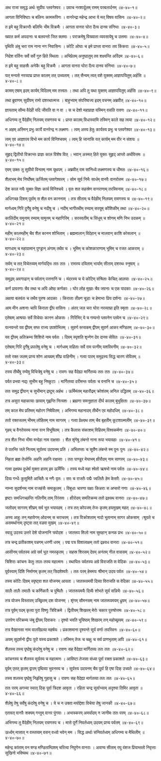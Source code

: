 अथ राजा समृद्ध अर्थः सुग्रीवः प्लवगेश्वरः ।
उवाच नरशार्दूलम् रामम् परबलार्दनम् ॥४-४०-१॥

आगता विनिविष्टाः च बलिनः कामरूपिणः ।
वानरेन्द्रा महेन्द्र आभा ये मत् विषय वासिनः ॥४-४०-२॥

त इमे बहु विक्रान्तैः बलिभिः भीम विक्रमैः ।
आगता वानरा घोरा दैत्य दानव संनिभाः ॥४-४०-३॥

ख्यात कर्म अपदानाः च बलवन्तो जित क्लमाः ।
पराक्रमेषु विख्याता व्यवसायेषु च उत्तमाः ॥४-४०-४॥

पृथिवि अंबु चरा राम नाना नग निवासिनः ।
कोटि ओघाः च इमे प्राप्ता वानराः तव किंकराः ॥४-४०-५॥

निदेश वर्तिनः सर्वे सर्वे गुरु हिते स्थिताः ।
अभिप्रेतम् अनुष्ठातुम् तव शक्ष्यन्ति अरिंदम ॥४-४०-६॥

त इमे बहु साहस्रैः अनेकैः बहु विक्रमैः ।
आगता वानरा घोरा दैत्य दानव संनिभाः ॥४-४०-७॥

यत् मन्यसे नरव्याघ्र प्राप्त कालम् तत् उच्यताम् ।
तत् सैन्यम् त्वत् वशे युक्तम् आज्ञापयितुम् अर्हसि ॥४-४०-८॥

कामम् एषाम् इदम् कार्यम् विदितम् मम तत्त्वतः ।
तथा अपि तु यथा युक्तम् आज्ञापयितुम् अर्हसि ॥४-४०-९॥

तथा ब्रुवाणम् सुग्रीवम् रामो दशरथात्मजः ।
बाहुभ्याम् संपरिष्वज्य इदम् वचनम् अब्रवीत् ॥४-४०-१०॥

ज्ञायताम् सौम्य वैदेही यदि जीवति वा न वा ।
स च देशो महाप्राज्ञ यस्मिन् वसति रावणः ॥४-४०-११॥

अधिगम्य तु वैदेहीम् निलयम् रावणस्य च ।
प्राप्त कालम् विधास्यामि तस्मिन् काले सह त्वया ॥४-४०-१२॥

न अहम् अस्मिन् प्रभुः कार्ये वानरेन्द्र न लक्ष्मणः ।
त्वम् अस्य हेतुः कार्यस्य प्रभुः च प्लवगेश्वर ॥४-४०-१३॥

त्वम् एव आज्ञापय विभो मम कार्य विनिश्चयम् ।
त्वम् हि जानासि यत् कार्यम् मम वीर न संशयः ॥४-४०-१४॥

सुहृद् द्वितीयो विक्रान्तः प्राज्ञः काल विशेष वित् ।
भवान् अस्मत् हिते युक्तः सुहृद् आप्तो अर्थवित्तमः ॥४-४०-१५॥

एवम् उक्तः तु सुग्रीवो विनतम् नाम यूथपम् ।
अब्रवीत् राम सांनिध्ये लक्ष्मणस्य च धीमतः ॥४-४०-१६॥

शैलाभम् मेघ निर्घोषम् ऊर्जितम् प्लवगेश्वरम् ।
सोम सूर्य निभैः सार्धम् वानरैः वानरोत्तम ॥४-४०-१७॥

देश काल नयैः युक्तः विज्ञः कार्य विनिश्चये ।
वृतः शत सहस्रेण वानराणाम् तरस्विनाम् ॥४-४०-१८॥

अधिगच्छ दिशम् पूर्वाम् स शैल वन काननाम् ।
तत्र सीताम् च वैदेहीम् निलयम् रावणस्य च ॥४-४०-१९॥

मार्गध्वम् गिरि दुर्गेषु वनेषु च नदीषु च ।
नदीम् भागीरथीम् रम्याम् सरयूम् कौशिकीम् तथा ॥४-४०-२०॥

कालिंदीम् यमुनाम् रम्याम् यामुनम् च महागिरिम् ।
सरस्वतीम् च सिंधुम् च शोणम् मणि निभ उदकम् ॥४-४०-२१॥

महीम् कालमहीम् चैव शैल कानन शोभिताम् ।
ब्रह्ममालान् विदेहान् च मालवान् काशि कोसलान् ॥४-४०-२२॥

मागधाम् च महाग्रामान् पुण्ड्रान् अंगाम् तथैव च ।
भूमिम् च कोशकाराणाम् भूमिम् च रजत आकराम् ॥४-४०-२३॥

सर्वम् च तत् विचेतव्यम् मार्गयद्भिः ततः ततः ।
रामस्य दयिताम् भार्याम् सीताम् दशरथः स्नुषाम् ॥४-४०-२४॥

समुद्रम् अवगाढान् च पर्वतान् पत्तनानि च ।
मंदरस्य च ये कोटिम् संश्रिताः केचित् आलयाः ॥४-४०-२५॥

कर्ण प्रावरणाः चैव तथा च अपि ओष्ठ कर्णकाः ।
घोर लोह मुखाः चैव जवनाः च एक पादकाः ॥४-४०-२६॥

अक्षया बलवंतः च तथैव पुरुष आदकाः ।
किराताः तीक्ष्ण चूडाः च हेमाभाः प्रिय दर्शनाः ॥४-४०-२७॥

आम मीन अशनाः चापि किराता द्वीप वासिनः ।
अंतर् जल चरा घोरा नरव्याघ्रा इति स्मृताः ॥४-४०-२८॥

एतेषाम् आश्रयाः सर्वे विचेयाः कानन ओकसः ।
गिरिभिर् ये च गम्यन्ते प्लवनेन प्लवेन च ॥४-४०-२९॥

यत्नवन्तो यव द्वीपम् सप्त राज्य उपशोभितम् ।
सुवर्ण रूप्यकम् द्वीपम् सुवर्ण आकर मण्डितम् ॥४-४०-३०॥

यव द्वीपम् अतिक्रम्य शिशिरो नाम पर्वतः ।
दिवम् स्पृशति शृन्गेण देव दानव सेवितः ॥४-४०-३१॥

एतेषाम् गिरि दुर्गेषु प्रपातेषु वनेषु च ।
मार्गध्वम् सहिताः सर्वे राम पत्नीम् यशस्विनीम् ॥४-४०-३२॥

ततो रक्त जलम् प्राप्य शोण आख्यम् शीघ्र वाहिनीम् ।
गत्वा पारम् समुद्रस्य सिद्ध चारण सेवितम् ॥४-४०-३३॥

तस्य तीर्थेषु रम्येषु विचित्रेषु वनेषु च ।
रावणः सह वैदेह्या मार्गितव्यः ततः ततः ॥४-४०-३४॥

पर्वत प्रभवा नद्यः सुभीम बहु निष्कुटाः ।
मार्गितव्या दरीमन्तः पर्वताः च वनानि च ॥४-४०-३५॥

ततः समुद्र द्वीपान् च सुभीमान् द्रष्टुम् अर्हथ ।
ऊर्मिमंतम् महारौद्रम् क्रोशंतम् अनिल उद्धितम् ॥४-४०-३६॥

तत्र असुरा महाकायाः छायाम् गृह्णन्ति नित्यशः ।
ब्रह्मणा समनुज्ञाता दीर्घ कालम् बुभुक्षिताः ॥४-४०-३७॥

तम् काल मेघ प्रतिमम् महोरग निषेवितम् ।
अभिगम्य महानादम् तीर्थेन एव महोदधिम् ॥४-४०-३८॥

ततो रक्तजलम् भीमम् लोहितम् नाम सागरम् ।
गत्वा प्रेक्ष्यथ ताम् चैव बृहतीम् कूटशाल्मलीम् ॥४-४०-३९॥

गृहम् च वैनतेयस्य नाना रत्न विभूषितम् ।
तत्र कैलास संकाशम् विहितम् विश्वकर्मणा ॥४-४०-४०॥

तत्र शैल निभा भीमा मन्देहा नाम राक्षसाः ।
शैल शृंगेषु लंबन्ते नाना रूपा भयावहाः ॥४-४०-४१॥

ते पतन्ति जले नित्यम् सूर्यस्य उदयनम् प्रति ।
अभितप्ताः च सूर्येण लंबन्ते स्म पुनः पुनः ॥४-४०-४२॥

निहता ब्रह्म तेजोभिः अहनि अहनि राक्षसाः ।
ततः पाण्डुर मेघाभम् क्षीरौदम् नाम सागरम् ॥४-४०-४३॥

गत्वा द्रक्ष्यथ दुर्धर्षा मुक्ता हारम् इव ऊर्मिभिः ।
तस्य मध्ये महा श्वेतो ऋषभो नाम पर्वतः ॥४-४०-४४॥

दिव्य गन्धैः कुसुमितै आचितैः च नगैः वृतः ।
सरः च राजतैः पद्मैः ज्वलितैः हेम केसरैः ॥४-४०-४५॥

नाम्ना सुदर्शनम् नाम राजहंसैः समाकुलम् ।
विबुधाः चारणा यक्षाः किन्नराः स अप्सरो गणाः ॥४-४०-४६॥

हृष्टाः समधिगच्छन्ति नलिनीम् ताम् रिरंसवः ।
क्षीरोदम् समतिक्रम्य ततो द्रक्ष्यथ वानराः ॥४-४०-४७॥

जलोदम् सागरम् शीघ्रम् सर्व भूत भयावहम् ।
तत्र तत् कोपजम् तेजः कृतम् हयमुखम् महत् ॥४-४०-४८॥

अस्य आहुः तन् महावेगम् ओदनम् स चराचरम् ।
तत्र विक्रोशताम् नादो भूतानाम् सागर ओकसाम् ।श्रूयते च असमर्थानाम् दृष्ट्वा तत् वडवा मुखम् ॥४-४०-४९॥

स्वादु उदस्य उत्तरे देशे योजनानि त्रयोदश ।
जातरूप शिलो नाम सुमहान् कनक प्रभः ॥४-४०-५०॥

तत्र चन्द्र प्रतीकाशम् पन्नगम् धरणी धरम् ।
पद्म पत्र विशालाक्षम् ततो द्रक्ष्यध वानराः ॥४-४०-५१॥

आसीनम् पर्वतस्य अग्रे सर्व भूत नमस्कृतम् ।
सहस्र शिरसम् देवम् अनंतम् नील वाससम् ॥४-४०-५२॥

त्रिशिराः कांचनः केतुः तालः तस्य महात्मनः ।
स्थापितः पर्वतस्य अग्रे विराजति स वेदिकः ॥४-४०-५३॥

पूर्वस्याम् दिशि निर्माणम् कृतम् तत् त्रिदशेश्वरैः ।
ततः परम् हेममयः श्रीमान् उदय पर्वतः ॥४-४०-५४॥

तस्य कोटिः दिवम् स्पृष्ट्वा शत योजनम् आयता ।
जातरूपमयी दिव्या विराजति स वेदिका ॥४-४०-५५॥

सालैः तालैः तमालैः च कर्णिकारैः च पुष्पितैः ।
जातरूपमयैः दिव्यैः शोभते सूर्य सन्निभैः ॥४-४०-५६॥

तत्र योजन विस्तारम् उच्छ्रितम् दश योजनम् ।
शृंगम् सौमनसम् नाम जातरूपमयम् ध्रुवम् ॥४-४०-५७॥

तत्र पूर्वम् पदम् कृत्वा पुरा विष्णुः त्रिविक्रमे ।
द्वितीयम् शिखरम् मेरोः चकार पुरुषोत्तमः ॥४-४०-५८॥

उत्तरेण परिक्रम्य जंबू द्वीपम् दिवाकरः ।
दृश्यो भवति भूयिष्ठम् शिखरम् तन् महोच्छ्रयम् ॥४-४०-५९॥

तत्र वैखानसा नाम वालखिल्या महर्षयः ।
प्रकाशमाना दृश्यन्ते सूर्य वर्णाः तपस्विनः ॥४-४०-६०॥

अयम् सुदर्शनो द्वीपः पुरो यस्य प्रकाशते ।
तस्मिन् तेजः च चक्षुः च सर्व प्राणभृताम् अपि ॥४-४०-६१॥

शैलस्य तस्य पृष्ठेषु कंदरेषु वनेषु च ।
रावणः सह वैदेह्या मार्गितव्यः ततः ततः ॥४-४०-६२॥

कांचनस्य च शैलस्य सूर्यस्य च महात्मनः ।
आविष्टा तेजसा संध्या पूर्वा रक्ता प्रकाशते ॥४-४०-६३॥

पूर्वम् एतत् कृतम् द्वारम् पृथिव्या भुवनस्य च ।
सूर्यस्य उदयनम् चैव पूर्वा हि एषा दिक् उच्यते ॥४-४०-६४॥

तस्य शलस्य पृष्ठेषु निर्झरेषु गुहासु च ।
रावणः सह वैदेह्या मार्गतव्या ततः ततः ॥४-४०-६५॥

ततः परम् अगम्या स्यात् दिक् पूर्वा त्रिदश आवृता ।
रहिता चन्द्र सूर्याभ्याम् अदृश्या तिमिर आवृता ॥४-४०-६६॥

शैलेषु तेषु सर्वेषु कंदरेषु वनेषु च ।
ये च न उक्ता मयोद्देशा विचेया तेषु जानकी ॥४-४०-६७॥

एतावत् वानरैः शक्यम् गन्तुम् वानर पुंगवाः ।
अभास्करम् अमर्यादम् न जानीमः ततः परम् ॥४-४०-६८॥

अभिगम्य तु वैदेहीम् निलयम् रावणस्य च ।
मासे पूर्णे निवर्तध्वम् उदयम् प्राप्य पर्वतम् ॥४-४०-६९॥

ऊर्ध्वम् मासात् न वस्तव्यम् वसन् वध्यो भवेन् मम ।
सिद्ध अर्थाः संनिवर्तध्वम् अधिगम्य च मैथिलीम् ॥४-४०-७०॥

महेन्द्र कांताम् वन षण्ड मण्डिताम्दिशम् चरित्वा निपुणेन वानराः ।
अवाप्य सीताम् रघु वंशज प्रियाम्ततो निवृत्ताः सुखिनो भविष्यथ ॥४-४०-७१॥

